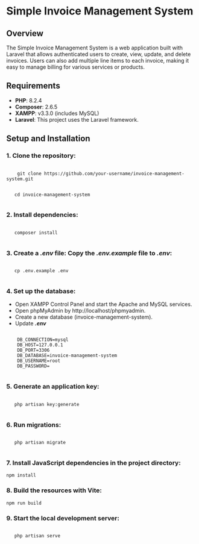 # Simple Invoice Management System

## Overview
The Simple Invoice Management System is a web application built with Laravel that allows authenticated users to create, view, update, and delete invoices. Users can also add multiple line items to each invoice, making it easy to manage billing for various services or products.

## Requirements
- **PHP**: 8.2.4
- **Composer**: 2.6.5
- **XAMPP**: v3.3.0 (includes MySQL)
- **Laravel**: This project uses the Laravel framework.

## Setup and Installation

### 1. Clone the repository:
<pre><code>
    git clone https://github.com/your-username/invoice-management-system.git
</code></pre>
<pre><code>
   cd invoice-management-system
    </code></pre>
   
### 2. Install dependencies:
   <pre><code>
   composer install
    </code></pre>
   
### 3. Create a _**.env**_ file: Copy the _**.env.example**_ file to _**.env**_:
   <pre><code>
   cp .env.example .env
   </code></pre>
   
### 4. Set up the database:
   - Open XAMPP Control Panel and start the Apache and MySQL services.
   - Open phpMyAdmin by http://localhost/phpmyadmin.
   - Create a new database (invoice-management-system).
   - Update _**.env**_
   <pre><code>
    DB_CONNECTION=mysql
    DB_HOST=127.0.0.1
    DB_PORT=3306
    DB_DATABASE=invoice-management-system 
    DB_USERNAME=root                 
    DB_PASSWORD=
    </code></pre>
### 5. Generate an application key:
   <pre><code>
   php artisan key:generate
    </code></pre>

### 6. Run migrations:
   <pre><code>
   php artisan migrate
   </code></pre>

### 7. Install JavaScript dependencies in the project directory:
<pre><code>npm install</code></pre>

### 8. Build the resources with Vite:
<pre><code>npm run build
</code></pre>
   
### 9. Start the local development server:
   <pre><code>
   php artisan serve
   </code></pre>
